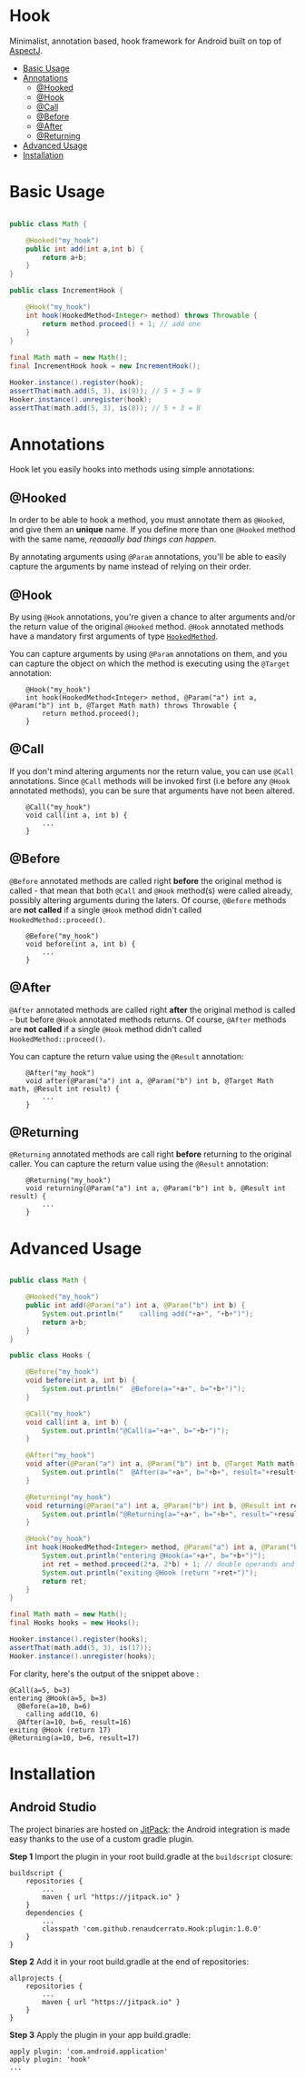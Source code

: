 # Hook

Minimalist, annotation based, hook framework for Android built on top of [AspectJ](https://eclipse.org/aspectj/). 

* [Basic Usage](#basic-usage)
* [Annotations](#annotations)
    * [@Hooked](#hooked)
    * [@Hook](#hook-1)
    * [@Call](#call)
    * [@Before](#before)
    * [@After](#after)
    * [@Returning](#returning)
* [Advanced Usage](#advanced-usage)
* [Installation](#installation)

# Basic Usage

```java

public class Math {

    @Hooked("my_hook")
    public int add(int a,int b) {
        return a+b;
    }
}

public class IncrementHook {

    @Hook("my_hook")
    int hook(HookedMethod<Integer> method) throws Throwable {
        return method.proceed() + 1; // add one 
    }
}
    
final Math math = new Math();
final IncrementHook hook = new IncrementHook();

Hooker.instance().register(hook);
assertThat(math.add(5, 3), is(9)); // 5 + 3 = 9
Hooker.instance().unregister(hook);
assertThat(math.add(5, 3), is(8)); // 5 + 3 = 8    

```

# Annotations

Hook let you easily hooks into methods using simple annotations:

## @Hooked

In order to be able to hook a method, you must annotate them as `@Hooked`, and give them an **unique** name. If you define more than one `@Hooked` method with the same name, _reaaaally bad things can happen_. 

By annotating arguments using `@Param` annotations, you'll be able to easily capture the arguments by name instead of relying on their order.

## @Hook

By using `@Hook` annotations, you're given a chance to alter arguments and/or the return value of the original `@Hooked` method. `@Hook` annotated methods have a mandatory first arguments of type [`HookedMethod`](https://github.com/renaudcerrato/Hook/blob/master/runtime/src/main/java/com/mypopsy/hook/HookedMethod.java).

You can capture arguments by using `@Param` annotations on them, and you can capture the object on which the method is executing using the `@Target` annotation:

```
	@Hook("my_hook")
    int hook(HookedMethod<Integer> method, @Param("a") int a, @Param("b") int b, @Target Math math) throws Throwable {
        return method.proceed();
    }
```


## @Call

If you don't mind altering arguments nor the return value, you can use `@Call` annotations. Since `@Call` methods will be invoked first (i.e before any `@Hook` annotated methods), you can be sure that arguments have not been altered.

```
 	@Call("my_hook")
    void call(int a, int b) {
        ...
    }
```

## @Before

`@Before` annotated methods are called right **before** the original method is called - that mean that both `@Call` and `@Hook` method(s) were called already, possibly altering arguments during the laters. Of course, `@Before` methods are **not called** if a single `@Hook` method didn't called `HookedMethod::proceed()`.

```
	@Before("my_hook")
    void before(int a, int b) {
        ...
    }
```

## @After

`@After` annotated methods are called right **after** the original method is called - but before `@Hook` annotated methods returns. Of course, `@After` methods are **not called** if a single `@Hook` method didn't called `HookedMethod::proceed()`.

You can capture the return value using the `@Result` annotation:

```
 	@After("my_hook")
    void after(@Param("a") int a, @Param("b") int b, @Target Math math, @Result int result) {
        ...
    }
```    

## @Returning

`@Returning` annotated methods are call right **before** returning to the original caller. You can capture the return value using the `@Result` annotation:

```
	@Returning("my_hook")
    void returning(@Param("a") int a, @Param("b") int b, @Result int result) {
        ...
    }
```

# Advanced Usage

```java

public class Math {

    @Hooked("my_hook")
    public int add(@Param("a") int a, @Param("b") int b) {
        System.out.println("    calling add("+a+", "+b+")");
        return a+b;
    }
}

public class Hooks {

	@Before("my_hook")
    void before(int a, int b) {
        System.out.println("  @Before(a="+a+", b="+b+")");
    }

    @Call("my_hook")
    void call(int a, int b) {
        System.out.println("@Call(a="+a+", b="+b+")");
    }

    @After("my_hook")
    void after(@Param("a") int a, @Param("b") int b, @Target Math math, @Result int result) {
        System.out.println("  @After(a="+a+", b="+b+", result="+result+")");
    }

    @Returning("my_hook")
    void returning(@Param("a") int a, @Param("b") int b, @Result int result) {
        System.out.println("@Returning(a="+a+", b="+b+", result="+result+")");
    }

    @Hook("my_hook")
    int hook(HookedMethod<Integer> method, @Param("a") int a, @Param("b") int b, @Target Math math) throws Throwable {
        System.out.println("entering @Hook(a="+a+", b="+b+")");
        int ret = method.proceed(2*a, 2*b) + 1; // double operands and increment result
        System.out.println("exiting @Hook (return "+ret+")");
        return ret;
    }
}

final Math math = new Math();
final Hooks hooks = new Hooks();

Hooker.instance().register(hooks);
assertThat(math.add(5, 3), is(17));
Hooker.instance().unregister(hooks);
```

For clarity, here's the output of the snippet above :

```
@Call(a=5, b=3)
entering @Hook(a=5, b=3)
  @Before(a=10, b=6)
    calling add(10, 6)
  @After(a=10, b=6, result=16)
exiting @Hook (return 17)
@Returning(a=10, b=6, result=17)
```


# Installation

## Android Studio

The project binaries are hosted on [JitPack](https://jitpack.io): the Android integration is made easy thanks to the use of a custom gradle plugin.

**Step 1** Import the plugin in your root build.gradle at the `buildscript` closure:

```
buildscript {
    repositories {
        ...
        maven { url "https://jitpack.io" }
    }
    dependencies {
        ...
        classpath 'com.github.renaudcerrato.Hook:plugin:1.0.0'
    }
}
```

**Step 2** Add it in your root build.gradle at the end of repositories:
```
allprojects {
	repositories {
		...
		maven { url "https://jitpack.io" }
	}
}
```

**Step 3** Apply the plugin in your app build.gradle:

```
apply plugin: 'com.android.application'
apply plugin: 'hook'
...
```




